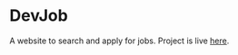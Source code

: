 # DevJob
A website to search and apply for jobs.
Project is live [here](http://devjob-v1.herokuapp.com/).
